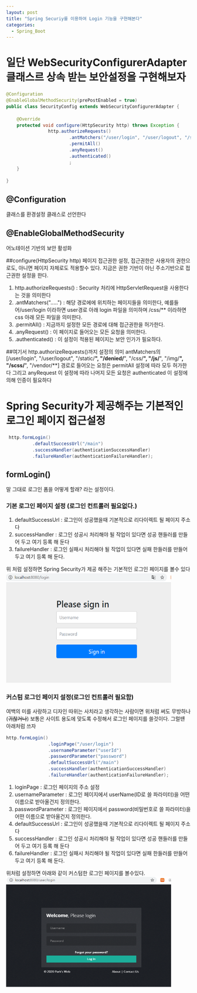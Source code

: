 ```yaml
---
layout: post
title: "Spring Securiy를 이용하여 Login 기능을 구현해본다"
categories:
  - Spring_Boot
---
```


# 일단 WebSecurityConfigurerAdapter 클래스르 상속 받는 보안설정을 구현해보자

```java
@Configuration
@EnableGlobalMethodSecurity(prePostEnabled = true)
public class SecurityConfig extends WebSecurityConfigurerAdapter {

    @Override
    protected void configure(HttpSecurity http) throws Exception {
                http.authorizeRequests()
                        .antMatchers("/user/login", "/user/logout", "/static/**", "/denied/**", "/css/**", "/js/**", "/img/**", "/scss/**", "/vendor/**")
                        .permitAll()
                        .anyRequest()
                        .authenticated()
                        ;
    }

}
```
## @Configuration
클래스를 환경설정 클래스로 선언한다
## @EnableGlobalMethodSecurity
어노테이션 기반의 보안 활성화

##configure(HttpSecurity http) 
페이지 접근권한 설정, 접근권한은 사용자의 권한으로도, 아니면 페이지 자체로도 적용할수 있다. 지금은 권한 기반이 아닌 주소기반으로 접근권한 설정을 한다.
1. http.authorizeRequests() : Security 처리에 HttpServletRequest을 사용한다는 것을 의미한다
2. .antMatchers(".....") : 해당 경로에에 위치하는 페이지들을 의미한다, 예를들어/user/login 이라하면 user경로 아래 login 파일을 의미하며 /css/** 이라하면 css 아래 모든 파일을 의미한다.
3. .permitAll() : 지금까지 설정한 모든 경로에 대해 접근권한을 허가한다.
4. .anyRequest() : 이 페이지로 들어오는 모든 요청을 의미한다.
5. .authenticated() : 이 설정이 적용된 페이지는 보안 인가가 필요하다.

##여기서 http.authorizeRequests()까지 설정의 의미
antMatchers의 [/user/login", "/user/logout", "/static/**", "/denied/**", "/css/**", "/js/**", "/img/**", "/scss/**", "/vendor/**] 경로로 들어오는 요청은 permitAll 설정에 따라 모두 허가한다
그리고 anyRequest 이 설정에 따라 나머지 모든 요청은 authenticated 이 설정에 의해 인증이 필요하다

# Spring Security가 제공해주는 기본적인 로그인 페이지 접근설정

```java
 http.formLogin()
          .defaultSuccessUrl("/main")
          .successHandler(authenticationSuccessHandler)
          .failureHandler(authenticationFailureHandler);

```

## formLogin()
말 그대로 로그인 폼을 어떻게 할래? 라는 설정이다.
### 기본 로그인 페이지 설정 (로그인 컨트롤러 필요없다.)
1. defaultSuccessUrl : 로그인이 성공했을때 기본적으로 리다이렉트 될 페이지 주소다
2. successHandler : 로그인 성공시 처리해야 될 작업이 있다면 성공 핸들러를 만들어 두고 여기 등록 해 둔다
3. failureHandler : 로그인 실패시 처리해야 될 작업이 있다면 실패 한들러를 만들어 두고 여기 등록 해 둔다.

위 처럼 설정하면 Spring Security가 제공 해주는 기본적인 로그인 페이지를 볼수 있다
<img src="/_screenshots/Security_Default_Login.png" width="450px" height="300px" title="기본 로그인 화면"></img>

### 커스텀 로그인 페이지 설정(로그인 컨트롤러 필요함)
여백의 미를 사랑하고 디자인 따위는 사치라고 생각하는 사람이면 위처럼 써도 무방하나(~~귀찮거나~~) 보통은 사이트 용도에 맞도록 수정해서 로그인 페이지를 쓸것이다. 그럴떈 아래처럼 쓰자

```java
http.formLogin()
                .loginPage("/user/login")
                .usernameParameter("userId")
                .passwordParameter("password")
                .defaultSuccessUrl("/main")
                .successHandler(authenticationSuccessHandler)
                .failureHandler(authenticationFailureHandler);

```

1. loginPage : 로그인 페이지의 주소 설정
2. usernameParameter : 로그인 페이지에서 userName(ID로 쓸 파라미터)을 어떤 이름으로 받아올건지 정의한다.
3. passwordParameter : 로그인 페이지에서 password(비밀번호로 쓸 파라미터)을 어떤 이름으로 받아올건지 정의한다.
4. defaultSuccessUrl : 로그인이 성공했을때 기본적으로 리다이렉트 될 페이지 주소다
5. successHandler : 로그인 성공시 처리해야 될 작업이 있다면 성공 핸들러를 만들어 두고 여기 등록 해 둔다
6. failureHandler : 로그인 실패시 처리해야 될 작업이 있다면 실패 한들러를 만들어 두고 여기 등록 해 둔다.

위처럼 설정하면 아래와 같이 커스텀한 로그인 페이지를 볼수있다.
<img src="/_screenshots/Custom_Login.png" width="450px" height="300px" title="커스텀 로그인 화면"></img>
